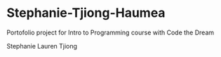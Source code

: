 # Stephanie-Tjiong-Haumea
Portofolio project for Intro to Programming course with Code the Dream

Stephanie Lauren Tjiong



